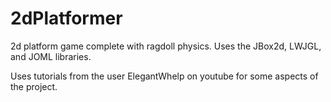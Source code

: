 # 2dPlatformer
2d platform game complete with ragdoll physics. Uses the JBox2d, LWJGL, and JOML libraries.

Uses tutorials from the user ElegantWhelp on youtube for some aspects of the project.
